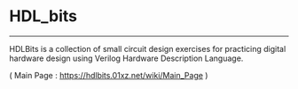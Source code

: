# HDL_bits
---------------------------------------------------------------------------------------------

HDLBits is a collection of small circuit design exercises for practicing digital hardware design using Verilog Hardware Description Language.

( Main Page : https://hdlbits.01xz.net/wiki/Main_Page )
